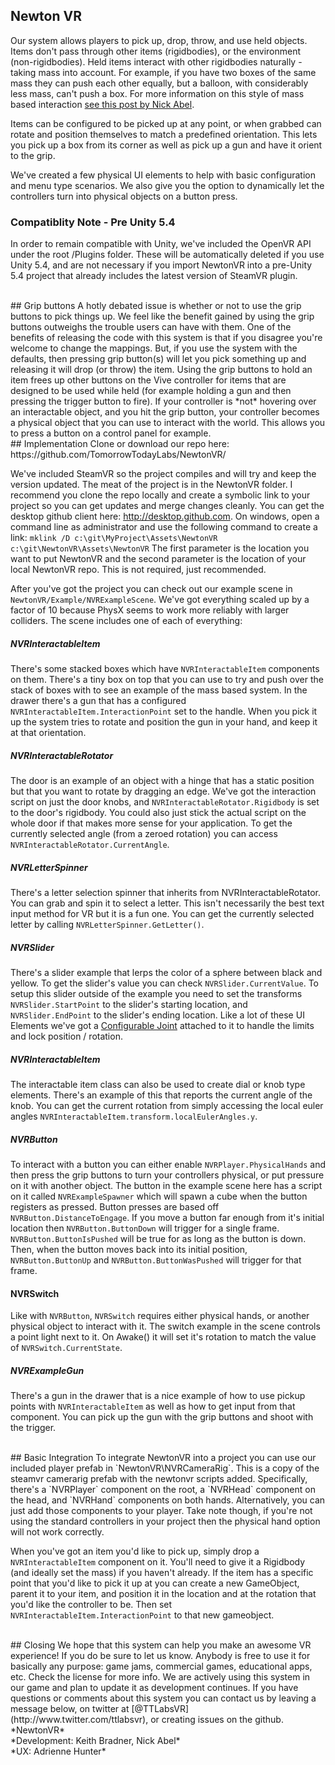 ## Newton VR
Our system allows players to pick up, drop, throw, and use held objects. Items don't pass through other items (rigidbodies), or the environment (non-rigidbodies). Held items interact with other rigidbodies naturally - taking mass into account. For example, if you have two boxes of the same mass they can push each other equally, but a balloon, with considerably less mass, can't push a box. For more information on this style of mass based interaction [see this post by Nick Abel](http://www.vrinflux.com/newton-vr-physics-based-interaction-on-the-vive/). 
<img class='gfyitem' data-id='DistantPitifulAfricanhornbill' />

Items can be configured to be picked up at any point, or when grabbed can rotate and position themselves to match a predefined orientation. This lets you pick up a box from its corner as well as pick up a gun and have it orient to the grip. 
<img class='gfyitem' data-id='ImpureTautBergerpicard' />

We've created a few physical UI elements to help with basic configuration and menu type scenarios. We also give you the option to dynamically let the controllers turn into physical objects on a button press.
<img class='gfyitem' data-id='PointlessImperturbableBorzoi' />

### Compatiblity Note - Pre Unity 5.4
In order to remain compatible with Unity, we've included the OpenVR API under the root /Plugins folder. These will be automatically deleted if you use Unity 5.4, and are not necessary if you import NewtonVR into a pre-Unity 5.4 project that already includes the latest version of SteamVR plugin.

<br>
## Grip buttons
A hotly debated issue is whether or not to use the grip buttons to pick things up. We feel like the benefit gained by using the grip buttons outweighs the trouble users can have with them. One of the benefits of releasing the code with this system is that if you disagree you're welcome to change the mappings. But, if you use the system with the defaults, then pressing grip button(s) will let you pick something up and releasing it will drop (or throw) the item. Using the grip buttons to hold an item frees up other buttons on the Vive controller for items that are designed to be used while held (for example holding a gun and then pressing the trigger button to fire). If your controller is *not* hovering over an interactable object, and you hit the grip button, your controller becomes a physical object that you can use to interact with the world. This allows you to press a button on a control panel for example.

<br>
## Implementation
Clone or download our repo here: https://github.com/TomorrowTodayLabs/NewtonVR/

We've included SteamVR so the project compiles and will try and keep the version updated. The meat of the project is in the NewtonVR folder. I recommend you clone the repo locally and create a symbolic link to your project so you can get updates and merge changes cleanly. You can get the desktop github client here: http://desktop.github.com. On windows, open a command line as administrator and use the following command to create a link: `mklink /D c:\git\MyProject\Assets\NewtonVR c:\git\NewtonVR\Assets\NewtonVR` The first parameter is the location you want to put NewtonVR and the second parameter is the location of your local NewtonVR repo. This is not required, just recommended.

After you've got the project you can check out our example scene in `NewtonVR/Example/NVRExampleScene`. We've got everything scaled up by a factor of 10 because PhysX seems to work more reliably with larger colliders. The scene includes one of each of everything:

##### NVRInteractableItem
There's some stacked boxes which have `NVRInteractableItem` components on them. There's a tiny box on top that you can use to try and push over the stack of boxes with to see an example of the mass based system. In the drawer there's a gun that has a configured `NVRInteractableItem.InteractionPoint` set to the handle. When you pick it up the system tries to rotate and position the gun in your hand, and keep it at that orientation.

##### NVRInteractableRotator
The door is an example of an object with a hinge that has a static position but that you want to rotate by dragging an edge. We've got the interaction script on just the door knobs, and `NVRInteractableRotator.Rigidbody` is set to the door's rigidbody. You could also just stick the actual script on the whole door if that makes more sense for your application. To get the currently selected angle (from a zeroed rotation) you can access `NVRInteractableRotator.CurrentAngle`.

##### NVRLetterSpinner
There's a letter selection spinner that inherits from NVRInteractableRotator. You can grab and spin it to select a letter. This isn't necessarily the best text input method for VR but it is a fun one. You can get the currently selected letter by calling `NVRLetterSpinner.GetLetter()`. 

##### NVRSlider
There's a slider example that lerps the color of a sphere between black and yellow. To get the slider's value you can check `NVRSlider.CurrentValue`. To setup this slider outside of the example you need to set the transforms `NVRSlider.StartPoint` to the slider's starting location, and `NVRSlider.EndPoint` to the slider's ending location. Like a lot of these UI Elements we've got a [Configurable Joint](http://docs.unity3d.com/Manual/class-ConfigurableJoint.html) attached to it to handle the limits and lock position / rotation.

##### NVRInteractableItem
The interactable item class can also be used to create dial or knob type elements. There's an example of this that reports the current angle of the knob. You can get the current rotation from simply accessing the local euler angles `NVRInteractableItem.transform.localEulerAngles.y`. 

##### NVRButton
To interact with a button you can either enable `NVRPlayer.PhysicalHands` and then press the grip buttons to turn your controllers physical, or put pressure on it with another object. The button in the example scene here has a script on it called `NVRExampleSpawner` which will spawn a cube when the button registers as pressed. Button presses are based off `NVRButton.DistanceToEngage`. If you move a button far enough from it's initial location then `NVRButton.ButtonDown` will trigger for a single frame. `NVRButton.ButtonIsPushed` will be true for as long as the button is down. Then, when the button moves back into its initial position, `NVRButton.ButtonUp` and `NVRButton.ButtonWasPushed` will trigger for that frame.

#### NVRSwitch
Like with `NVRButton`, `NVRSwitch` requires either physical hands, or another physical object to interact with it. The switch example in the scene controls a point light next to it. On Awake() it will set it's rotation to match the value of `NVRSwitch.CurrentState`. 

##### NVRExampleGun
There's a gun in the drawer that is a nice example of how to use pickup points with `NVRInteractableItem` as well as how to get input from that component. You can pick up the gun with the grip buttons and shoot with the trigger.

<br>
## Basic Integration
To integrate NewtonVR into a project you can use our included player prefab in `NewtonVR\NVRCameraRig`. This is a copy of the steamvr camerarig prefab with the newtonvr scripts added. Specifically, there's a `NVRPlayer` component on the root, a `NVRHead` component on the head, and `NVRHand` components on both hands. Alternatively, you can just add those components to your player. Take note though, if you're not using the standard controllers in your project then the physical hand option will not work correctly.

When you've got an item you'd like to pick up, simply drop a `NVRInteractableItem` component on it. You'll need to give it a Rigidbody (and ideally set the mass) if you haven't already. If the item has a specific point that you'd like to pick it up at you can create a new GameObject, parent it to your item, and position it in the location and at the rotation that you'd like the controller to be. Then set `NVRInteractableItem.InteractionPoint` to that new gameobject.

<br>
## Closing
We hope that this system can help you make an awesome VR experience! If you do be sure to let us know. Anybody is free to use it for basically any purpose: game jams, commercial games, educational apps, etc. Check the license for more info. We are actively using this system in our game and plan to update it as development continues. If you have questions or comments about this system you can contact us by leaving a message below, on twitter at [@TTLabsVR](http://www.twitter.com/ttlabsvr), or creating issues on the github.

<br>
*NewtonVR*<br>*Development: Keith Bradner, Nick Abel*<br>*UX: Adrienne Hunter*
